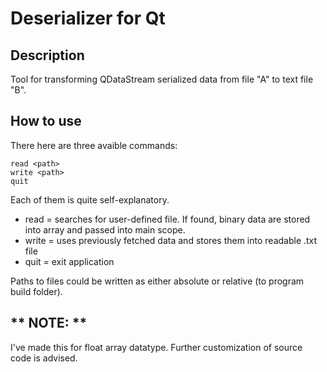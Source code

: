 # Deserializer for Qt
## Description
Tool for transforming QDataStream serialized data from file "A" to text file "B". 

## How to use
There here are three avaible commands:
```
read <path>
write <path>
quit
```
Each of them is quite self-explanatory.
- read = searches for user-defined file. If found, binary data are stored into array and passed into main scope.
- write = uses previously fetched data and stores them into readable .txt file
- quit = exit application

Paths to files could be written as either absolute or relative (to program build folder). 

## ** NOTE: **
I've made this for float array datatype. Further customization of source code is advised.
